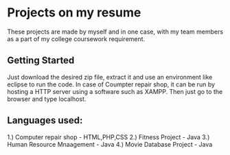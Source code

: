 # Projects on my resume

These projects are made by myself and in one case, with my team members as a part of my college coursework requirement. 

## Getting Started

Just download the desired zip file, extract it and use an environment like eclipse to run the code. In case of Coumpter repair shop, it can be run by hosting a HTTP server using a software such as XAMPP. Then just go to the browser and type localhost.

## Languages used:

1.) Computer repair shop - HTML,PHP,CSS
2.) Fitness Project - Java
3.) Human Resource Mnaagement - Java
4.) Movie Database Project - Java
